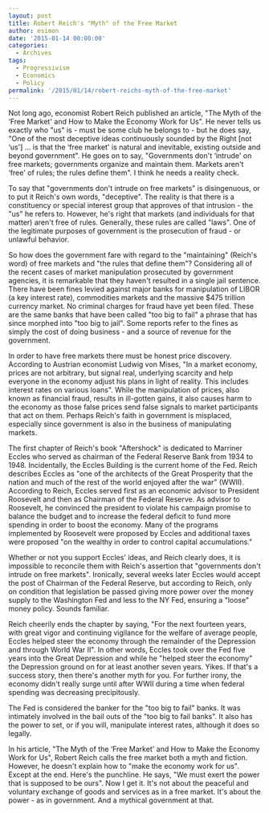 ```yaml
---
layout: post
title: Robert Reich's "Myth" of the Free Market
author: esimon
date: '2015-01-14 00:00:00'
categories:
  - Archives
tags:
  - Progressivism
  - Economics
  - Policy
permalink: '/2015/01/14/robert-reichs-myth-of-the-free-market'
---
```

Not long ago, economist Robert Reich published an article, "The Myth of the ‘Free Market' and How to Make the Economy Work for Us". He never tells us exactly who "us" is - must be some club he belongs to - but he does say, "One of the most deceptive ideas continuously sounded by the Right [not ‘us'] … is that the ‘free market' is natural and inevitable, existing outside and beyond government". He goes on to say, "Governments don't ‘intrude' on free markets; governments organize and maintain them. Markets aren't ‘free' of rules; the rules define them". I think he needs a reality check. 

To say that "governments don't intrude on free markets" is disingenuous, or to put it Reich's own words, "deceptive". The reality is that there is a constituency or special interest group that approves of that intrusion - the "us" he refers to. However, he's right that markets (and individuals for that matter) aren't free of rules. Generally, these rules are called "laws". One of the legitimate purposes of government is the prosecution of fraud - or unlawful behavior. 

So how does the government fare with regard to the "maintaining" (Reich's word) of free markets and "the rules that define them"? Considering all of the recent cases of market manipulation prosecuted by government agencies, it is remarkable that they haven't resulted in a single jail sentence. There have been fines levied against major banks for manipulation of LIBOR (a key interest rate), commodities markets and the massive $475 trillion currency market. No criminal charges for fraud have yet been filed. These are the same banks that have been called "too big to fail" a phrase that has since morphed into "too big to jail". Some reports refer to the fines as simply the cost of doing business - and a source of revenue for the government. 

In order to have free markets there must be honest price discovery. According to Austrian economist Ludwig von Mises, "In a market economy, prices are not arbitrary, but signal real, underlying scarcity and help everyone in the economy adjust his plans in light of reality. This includes interest rates on various loans". While the manipulation of prices, also known as financial fraud, results in ill-gotten gains, it also causes harm to the economy as those false prices send false signals to market participants that act on them. Perhaps Reich's faith in government is misplaced, especially since government is also in the business of manipulating markets. 

The first chapter of Reich's book "Aftershock" is dedicated to Marriner Eccles who served as chairman of the Federal Reserve Bank from 1934 to 1948. Incidentally, the Eccles Building is the current home of the Fed. Reich describes Eccles as "one of the architects of the Great Prosperity that the nation and much of the rest of the world enjoyed after the war" (WWII). According to Reich, Eccles served first as an economic advisor to President Roosevelt and then as Chairman of the Federal Reserve. As advisor to Roosevelt, he convinced the president to violate his campaign promise to balance the budget and to increase the federal deficit to fund more spending in order to boost the economy. Many of the programs implemented by Roosevelt were proposed by Eccles and additional taxes were proposed "on the wealthy in order to control capital accumulations."

Whether or not you support Eccles' ideas, and Reich clearly does, it is impossible to reconcile them with Reich's assertion that "governments don't intrude on free markets". Ironically, several weeks later Eccles would accept the post of Chairman of the Federal Reserve, but according to Reich, only on condition that legislation be passed giving more power over the money supply to the Washington Fed and less to the NY Fed, ensuring a "loose" money policy. Sounds familiar. 

Reich cheerily ends the chapter by saying, "For the next fourteen years, with great vigor and continuing vigilance for the welfare of average people, Eccles helped steer the economy through the remainder of the Depression and through World War II". In other words, Eccles took over the Fed five years into the Great Depression and while he "helped steer the economy" the Depression ground on for at least another seven years. Yikes. If that's a success story, then there's another myth for you. For further irony, the economy didn't really surge until after WWII during a time when federal spending was decreasing precipitously. 

The Fed is considered the banker for the "too big to fail" banks. It was intimately involved in the bail outs of the "too big to fail banks". It also has the power to set, or if you will, manipulate interest rates, although it does so legally. 

In his article, "The Myth of the ‘Free Market' and How to Make the Economy Work for Us", Robert Reich calls the free market both a myth and fiction. However, he doesn't explain how to "make the economy work for us". Except at the end. Here's the punchline. He says, "We must exert the power that is supposed to be ours". Now I get it. It's not about the peaceful and voluntary exchange of goods and services as in a free market. It's about the power - as in government. And a mythical government at that. 


